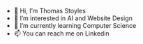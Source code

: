- 👋 Hi, I’m Thomas Stoyles
- 👀 I’m interested in AI and Website Design
- 🌱 I’m currently learning Computer Science
- 📫 You can reach me on Linkedin 

<!---
ThomasStoyles/ThomasStoyles is a ✨ special ✨ repository because its `README.md` (this file) appears on your GitHub profile.
You can click the Preview link to take a look at your changes.
--->
